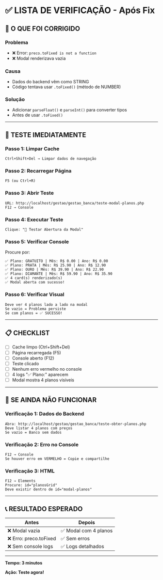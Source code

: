 # ✅ LISTA DE VERIFICAÇÃO - Após Fix

## 🎯 O QUE FOI CORRIGIDO

### Problema

- ❌ Error: `preco.toFixed is not a function`
- ❌ Modal renderizava vazia

### Causa

- Dados do backend vêm como STRING
- Código tentava usar `.toFixed()` (método de NUMBER)

### Solução

- Adicionar `parseFloat()` e `parseInt()` para converter tipos
- Antes de usar `.toFixed()`

---

## 🧪 TESTE IMEDIATAMENTE

### Passo 1: Limpar Cache

```
Ctrl+Shift+Del → Limpar dados de navegação
```

### Passo 2: Recarregar Página

```
F5 (ou Ctrl+R)
```

### Passo 3: Abrir Teste

```
URL: http://localhost/gestao/gestao_banca/teste-modal-planos.php
F12 → Console
```

### Passo 4: Executar Teste

```
Clique: "🔲 Testar Abertura da Modal"
```

### Passo 5: Verificar Console

Procure por:

```
✅ Plano: GRATUITO | Mês: R$ 0.00 | Ano: R$ 0.00
✅ Plano: PRATA | Mês: R$ 25.90 | Ano: R$ 12.90
✅ Plano: OURO | Mês: R$ 39.90 | Ano: R$ 22.90
✅ Plano: DIAMANTE | Mês: R$ 59.90 | Ano: R$ 35.90
✅ 4 card(s) renderizado(s)
✅ Modal aberta com sucesso!
```

### Passo 6: Verificar Visual

```
Deve ver 4 planos lado a lado na modal
Se vazio = Problema persiste
Se com planos = ✅ SUCESSO!
```

---

## 📋 CHECKLIST

- [ ] Cache limpo (Ctrl+Shift+Del)
- [ ] Página recarregada (F5)
- [ ] Console aberto (F12)
- [ ] Teste clicado
- [ ] Nenhum erro vermelho no console
- [ ] 4 logs "✅ Plano:" aparecem
- [ ] Modal mostra 4 planos visíveis

---

## 🐛 SE AINDA NÃO FUNCIONAR

### Verificação 1: Dados do Backend

```
Abra: http://localhost/gestao/gestao_banca/teste-obter-planos.php
Deve listar 4 planos com preços
Se vazio = Banco sem dados
```

### Verificação 2: Erro no Console

```
F12 → Console
Se houver erro em VERMELHO = Copie e compartilhe
```

### Verificação 3: HTML

```
F12 → Elements
Procure: id="planosGrid"
Deve existir dentro de id="modal-planos"
```

---

## 📞 RESULTADO ESPERADO

| Antes                  | Depois                |
| ---------------------- | --------------------- |
| ❌ Modal vazia         | ✅ Modal com 4 planos |
| ❌ Erro: preco.toFixed | ✅ Sem erros          |
| ❌ Sem console logs    | ✅ Logs detalhados    |

---

**Tempo: 3 minutos**

**Ação: Teste agora!**
